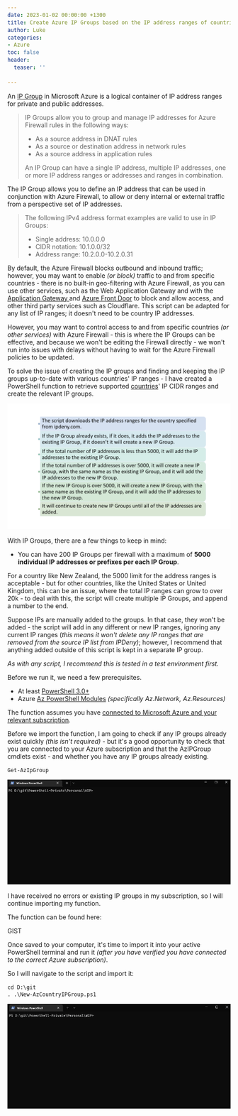```yaml
---
date: 2023-01-02 00:00:00 +1300
title: Create Azure IP Groups based on the IP address ranges of countries
author: Luke
categories:
- Azure
toc: false
header:
  teaser: ''

---
```

An [IP Group](https://learn.microsoft.com/azure/firewall/ip-groups?WT.mc_id=AZ-MVP-5004796 "IP Groups in Azure Firewall") in Microsoft Azure is a logical container of IP address ranges for private and public addresses.

> IP Groups allow you to group and manage IP addresses for Azure Firewall rules in the following ways:
>
> * As a source address in DNAT rules
> * As a source or destination address in network rules
> * As a source address in application rules
>
> An IP Group can have a single IP address, multiple IP addresses, one or more IP address ranges or addresses and ranges in combination.

The IP Group allows you to define an IP address that can be used in conjunction with Azure Firewall, to allow or deny internal or external traffic from a perspective set of IP addresses.

> The following IPv4 address format examples are valid to use in IP Groups:
>
> * Single address: 10.0.0.0
> * CIDR notation: 10.1.0.0/32
> * Address range: 10.2.0.0-10.2.0.31

By default, the Azure Firewall blocks outbound and inbound traffic; however, you may want to enable _(or block)_ traffic to and from specific countries - there is no built-in geo-filtering with Azure Firewall, as you can use other services, such as the Web Application Gateway and with the [Application Gateway ](https://learn.microsoft.com/azure/application-gateway/overview?WT.mc_id=AZ-MVP-5004796 "What is Azure Application Gateway?")and [Azure Front Door](https://learn.microsoft.com/azure/web-application-firewall/afds/waf-front-door-geo-filtering?WT.mc_id=AZ-MVP-5004796 "What is geo-filtering on a domain for Azure Front Door Service?") to block and allow access, and other third party services such as Cloudflare. This script can be adapted for any list of IP ranges; it doesn't need to be country IP addresses.

However, you may want to control access to and from specific countries _(or other services)_ with Azure Firewall - this is where the IP Groups can be effective, and because we won't be editing the Firewall directly - we won't run into issues with delays without having to wait for the Azure Firewall policies to be updated.

To solve the issue of creating the IP groups and finding and keeping the IP groups up-to-date with various countries' IP ranges - I have created a PowerShell function to retrieve supported [countries](https://www.ipdeny.com/ipblocks/data/aggregated/ "IP Deny aggregated list")' IP CIDR ranges and create the relevant IP groups.

![Azure IP Group - Country IP ranges](/uploads/azureipgroupscript.png "Azure IP Group - Country IP ranges")

With IP Groups, there are a few things to keep in mind:

* You can have 200 IP Groups per firewall with a maximum of **5000 individual IP addresses or prefixes per each IP Group**.

For a country like New Zealand, the 5000 limit for the address ranges is acceptable - but for other countries, like the United States or United Kingdom, this can be an issue, where the total IP ranges can grow to over 20k - to deal with this, the script will create multiple IP Groups, and append a number to the end.

Suppose IPs are manually added to the groups. In that case, they won't be added - the script will add in any different or new IP ranges, ignoring any current IP ranges (_this means it won't delete any IP ranges that are removed from the source IP list from IPDeny)_; however, I recommend that anything added outside of this script is kept in a separate IP group.

_As with any script, I recommend this is tested in a test environment first._

Before we run it, we need a few prerequisites.

* At least [PowerShell 3.0+](https://learn.microsoft.com/powershell/scripting/install/installing-powershell?view=powershell-7.3&WT.mc_id=AZ-MVP-5004796 "Install PowerShell on Windows, Linux, and macOS")
* Azure [Az PowerShell Modules](https://learn.microsoft.com/powershell/azure/new-azureps-module-az?view=azps-9.2.0&WT.mc_id=AZ-MVP-5004796 "Introducing the Azure Az PowerShell module") _(specifically Az.Network, Az.Resources)_

The function assumes you have [connected to Microsoft Azure and your relevant subscription](https://luke.geek.nz/azure/powershell/Using-PowerShell-to-connect-to-Azure/ "Using PowerShell to connect to Microsoft Azure").

Before we import the function, I am going to check if any IP groups already exist quickly _(this isn't required) -_ but it's a good opportunity to check that you are connected to your Azure subscription and that the AzIPGroup cmdlets exist -  and whether you have any IP groups already existing.

    Get-AzIpGroup

![Get-AzIpGroup](/uploads/checkexistingipgroups_empty.gif "Get-AzIpGroup")

I have received no errors or existing IP groups in my subscription, so I will continue importing my function.

The function can be found here:

GIST

Once saved to your computer, it's time to import it into your active PowerShell terminal and run it _(after you have verified you have connected to the correct Azure subscription)_.

So I will navigate to the script and import it:

    cd D:\git
    . .\New-AzCountryIPGroup.ps1

![Import New-AzCountryIPGroup.ps1](/uploads/import_countryipgrpfunction.gif "Import New-AzCountryIPGroup.ps1")